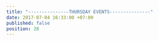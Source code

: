 ```yaml
---
title: "---------------THURSDAY EVENTS---------------"
date: 2017-07-04 16:33:00 +07:00
published: false
position: 28
---
```


